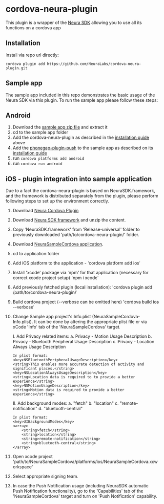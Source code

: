 # cordova-neura-plugin

This plugin is a wrapper of the <a href="https://dev.theneura.com/">Neura SDK</a> allowing you to use all its functions on a cordova app

## Installation

Install via repo url directly:

    cordova plugin add https://github.com/NeuraLabs/cordova-neura-plugin.git
    
## Sample app


The sample app included in this repo demonstrates the basic usage of the Neura SDK via this plugin.
To run the sample app please follow these steps:

## Android
    
1. Download the <a href="https://github.com/NeuraLabs/cordova-neura-plugin/blob/master/NeuraSampleCordova.zip">sample app zip file</a> and extract it
2. cd to the sample app folder
3. Add the cordova-neura-plugin as described in the <a href="https://github.com/NeuraLabs/cordova-neura-plugin/blob/master/README.md#installation">installation guide</a> above
4. Add the <a href="https://github.com/phonegap/phonegap-plugin-push">phonegap-plugin-push</a> to the sample app as described on its <a href="https://github.com/phonegap/phonegap-plugin-push/blob/master/docs/INSTALLATION.md">installation guide</a>
5. run `cordova platforms add android`
6. run `cordova run android`

## iOS - plugin integration into sample application

Due to a fact the cordova-neura-plugin is based on NeuraSDK.framework, and the framework is distributed separately from the plugin, please perform following steps to set up the environment correctly.

1. Download <a href="https://github.com/NeuraLabs/cordova-neura-plugin.git">Neura Cordova Plugin</a>
2. Download <a href="https://dev.theneura.com/docs/guide/ios/setup">Neura SDK framework</a> and unzip the content.
3. Copy 'NeuraSDK.framework' from 'Release-universal' folder to previously downloaded 'path/to/cordova-neura-plugin/' folder.
4. Download <a href="https://github.com/NeuraLabs/NeuraSampleCordova.git">NeuraSampleCordova application</a>.
5. cd to application folder
6. Add iOS platform to the application - 
	'cordova platform add ios'
7. Install 'xcode' package via 'npm' for that application (necessary for correct xcode project setup)
	'npm i xcode'
8. Add previously fetched plugin (local installation):
	'cordova plugin add /path/to/cordova-neura-plugin/'
9. Build cordova project (--verbose can be omitted here) 
 	'cordova build ios --verbose'
10. Change Sample app project's Info.plist (NeuraSampleCordova-Info.plist). 
	It can be done by altering the appropriate plist file or via xCode 'Info' tab of the 'NeuraSampleCordova' target.
	
	I. Add Privacy related items:
		a. Privacy - Motion Usage Description
		b. Privacy - Bluetooth Peripheral Usage Description
		c. Privacy - Location Always Usage Description

		In plist format:
	    <key>NSBluetoothPeripheralUsageDescription</key>
	    <string>This enables more accurate detection of activity and significant places.</string>
	    <key>NSLocationAlwaysUsageDescription</key>
	    <string>Location data is required to to provide a better experience</string>
	    <key>NSMotionUsageDescription</key>
	    <string>Motion data is required to provide a better experience</string>

	II. Add background modes:
		a. "fetch"
		b. "location"
		c. "remote-notification"
		d. "bluetooth-central"

		In plist format:
	   	<key>UIBackgroundModes</key>
	   	<array>
      	    <string>fetch</string>
      	    <string>location</string>
      	    <string>remote-notification</string>
      	    <string>bluetooth-central</string>
    	</array>


11. Open xcode project 'path/to/NeuraSampleCordova/platforms/ios/NeuraSampleCordova.xcworkspace'
12. Select appropriate signing team.
13. In case the Push Notification usage (including NeuraSDK automatic Push Notification functionality), go to the 'Capabilities' tab of the 'NeuraSampleCordova' target and turn on 'Push Notification' capability.

